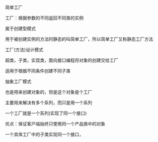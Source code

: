 简单工厂

工厂：根据参数的不同返回不同类的实例

属于创建型模式

用于被创建实例的方法时静态的叫简单工厂，所以简单工厂又称静态工厂方法

工厂(方法)设计模式

超类，子类，实现类，面向接口编程将对象的创建交给工厂

适用于根据不同条件创建不同子类





























抽象工厂模式

也是用来创建对象的，但是这个对象是个工厂

主要用来解决有多个系列，而只是用一个系列

一个工厂就是一个系列(实现了同一个接口)

优点：保证客户端始终只使用同一个产品族中的对象



一个具体工厂中的子类实现同一个接口，





























